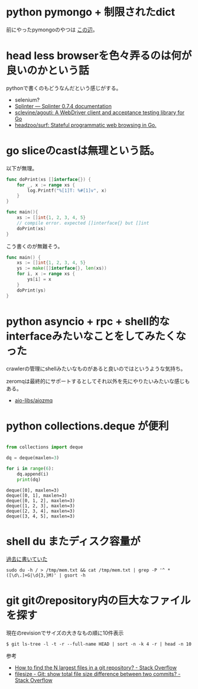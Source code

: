 # python pymongo + 制限されたdict

前にやったpymongoのやつは [この辺](../20160921/example_pymongo)。


# head less browserを色々弄るのは何が良いのかという話

pythonで書くのもどうなんだという感じがする。

- selenium?
- [Splinter — Splinter 0.7.4 documentation](http://splinter.readthedocs.io/en/latest/index.html)
- [sclevine/agouti: A WebDriver client and acceptance testing library for Go](https://github.com/sclevine/agouti)
- [headzoo/surf: Stateful programmatic web browsing in Go.](https://github.com/headzoo/surf)

# go sliceのcastは無理という話。

以下が無理。

```go
func doPrint(xs []interface{}) {
	for _, x := range xs {
		log.Printf("%[1]T: %#[1]v", x)
	}
}

func main(){
	xs := []int{1, 2, 3, 4, 5}
	// compile error. expected []interface{} but []int
	doPrint(xs)
}
```

こう書くのが無難そう。

```go
func main() {
	xs := []int{1, 2, 3, 4, 5}
	ys := make([]interface{}, len(xs))
	for i, x := range xs {
		ys[i] = x
	}
	doPrint(ys)
}
```

# python asyncio + rpc + shell的なinterfaceみたいなことをしてみたくなった

crawlerの管理にshellみたいなものがあると良いのではというような気持ち。

zeromqは最終的にサポートするとしてそれ以外を先にやりたいみたいな感じもある。

- [aio-libs/aiozmq](https://github.com/aio-libs/aiozmq)

# python collections.deque が便利

```python

from collections import deque

dq = deque(maxlen=3)

for i in range(6):
    dq.append(i)
    print(dq)
```

```
deque([0], maxlen=3)
deque([0, 1], maxlen=3)
deque([0, 1, 2], maxlen=3)
deque([1, 2, 3], maxlen=3)
deque([2, 3, 4], maxlen=3)
deque([3, 4, 5], maxlen=3)
```

# shell du またディスク容量が

[過去に書いていた](../20160924/readme.md)

```
sudo du -h / > /tmp/mem.txt && cat /tmp/mem.txt | grep -P '^ *([\d\.]+G|\d{3,}M)' | gsort -h
```

# git gitのrepository内の巨大なファイルを探す

現在のrevisionでサイズの大きなもの順に10件表示

```
$ git ls-tree -l -t -r --full-name HEAD | sort -n -k 4 -r | head -n 10
```

参考

- [How to find the N largest files in a git repository? - Stack Overflow](http://stackoverflow.com/questions/9456550/how-to-find-the-n-largest-files-in-a-git-repository)
- [filesize - Git: show total file size difference between two commits? - Stack Overflow](
http://stackoverflow.com/questions/10845051/git-show-total-file-size-difference-between-two-commits/10847242#10847242)
